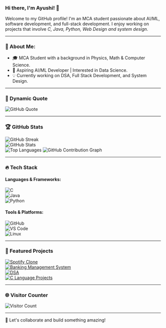### Hi there, I'm Ayushi! 👋

Welcome to my GitHub profile! I'm an MCA student passionate about AI/ML, software development, and full-stack development. I enjoy working on projects that involve *C, Java, Python, Web Design and system design*.

---



### 🚀 About Me:
- 🎓 MCA Student with a background in Physics, Math & Computer Science.
- 🤖 Aspiring AI/ML Developer | Interested in Data Science.
- 💡 Currently working on DSA, Full Stack Development, and System Design.

---

### 🎯 Dynamic Quote
![GitHub Quote](https://quotes-github-readme.vercel.app/api?theme=radical)

---

### 🏆 GitHub Stats  
![GitHub Streak](https://github-readme-streak-stats.herokuapp.com/?user=Tech-By-Ayushi&theme=radical&hide_border=true)  
![GitHub Stats](https://github-readme-stats.vercel.app/api?username=Tech-By-Ayushi&show_icons=true&theme=radical)  
![Top Languages](https://github-readme-stats.vercel.app/api/top-langs/?username=Tech-By-Ayushi&layout=compact&theme=radical)
![GitHub Contribution Graph](https://github-profile-summary-cards.vercel.app/api/cards/profile-details?username=Tech-By-Ayushi&theme=radical)



---

### 🔥 Tech Stack
#### Languages & Frameworks:  
![C](https://img.shields.io/badge/C-00599C?style=flat-square&logo=c&logoColor=white)  
![Java](https://img.shields.io/badge/Java-ED8B00?style=flat-square&logo=java&logoColor=white)  
![Python](https://img.shields.io/badge/Python-3776AB?style=flat-square&logo=python&logoColor=white)  

#### Tools & Platforms:  
![GitHub](https://img.shields.io/badge/GitHub-181717?style=flat-square&logo=github&logoColor=white)  
![VS Code](https://img.shields.io/badge/VS%20Code-007ACC?style=flat-square&logo=visual-studio-code&logoColor=white)  
![Linux](https://img.shields.io/badge/Linux-FCC624?style=flat-square&logo=linux&logoColor=black)

---

### 📌 Featured Projects  
[![Spotify Clone](https://img.shields.io/badge/Spotify%20Clone-%2300FF00?style=for-the-badge&logo=spotify&logoColor=white)](https://github.com/Tech-By-Ayushi/Spotify-Clone)  
[![Banking Management System](https://img.shields.io/badge/Banking%20System-%23008080?style=for-the-badge&logo=java&logoColor=white)](https://github.com/Tech-By-Ayushi/Banking-Management)  
[![DSA](https://img.shields.io/badge/DSA-%23FF4500?style=for-the-badge&logo=data&logoColor=white)](https://github.com/Tech-By-Ayushi/DSA)  
[![C Language Projects](https://img.shields.io/badge/C%20Language%20Projects-%23007ACC?style=for-the-badge&logo=c&logoColor=white)](https://github.com/Tech-By-Ayushi/C-Language-Projects)  


---


### 🌐 Visitor Counter  
![Visitor Count](https://komarev.com/ghpvc/?username=Tech-By-Ayushi&color=brightgreen)

---

🚀 Let's collaborate and build something amazing!
